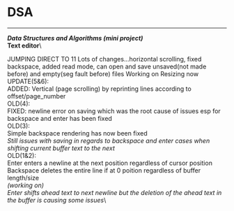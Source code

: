 # DSA
***
***Data Structures and Algorithms (mini project)***\
**Text editor**\

JUMPING DIRECT TO 11
  Lots of changes...horizontal scrolling, fixed backspace, added read mode, can open and save unsaved(not made before) and empty(seg fault before) files
  Working on Resizing now
UPDATE(5&6):\
ADDED: Vertical (page scrolling) by reprinting lines according to offset/page_number\
OLD(4):\
FIXED: newline error on saving which was the root cause of issues esp for backspace and enter has been fixed\
OLD(3):\
Simple backspace rendering has now been fixed\
*Still issues with saving in regards to backspace and enter cases when shifting current buffer text to the next*\
OLD(1&2):\
Enter enters a newline at the next position regardless of cursor position\
Backspace deletes the entire line if at 0 poition regardless of buffer length/size\
*(working on)\
Enter shifts ahead text to next newline but the deletion of the ahead text in the buffer is causing some issues*\
